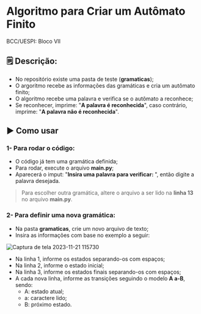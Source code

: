 # Algoritmo para Criar um Autômato Finito
BCC/UESPI: Bloco VII

## 🗒️ Descrição: 
- No repositório existe uma pasta de teste (<strong>gramaticas</strong>);
- O argoritmo recebe as informações das gramáticas e cria um autômato finito;
- O algoritmo recebe uma palavra e verifica se o autômato a reconhece;
- Se reconhecer, imprime: "<strong>A palavra é reconhecida</strong>", caso contrário, imprime: "<strong>A palavra não é reconhecida</strong>".

## ▶️ Como usar
### 1- Para rodar o código: <br>
- O código já tem uma gramática definida;
- Para rodar, execute o arquivo <strong>main.py</strong>;
- Aparecerá o imput: "<strong>Insira uma palavra para verificar: </strong>", então digite a palavra desejada.
> Para escolher outra gramática, altere o arquivo a ser lido na <strong>linha 13</strong> no arquivo <strong>main.py</strong>.

### 2- Para definir uma nova gramática: <br>
- Na pasta <strong>gramaticas</strong>, crie um novo arquivo de texto;
- Insira as informações com base no exemplo a seguir:
  
![Captura de tela 2023-11-21 115730](https://github.com/juliamscc/automato-finito/assets/66495320/dc4b79a8-fa33-49d2-8160-5d323d0193e8)

  - Na linha 1, informe os estados separando-os com espaços;
  - Na linha 2, informe o estado inicial;
  - Na linha 3, informe os estados finais separando-os com espaços;
  - A cada nova linha, informe as transições seguindo o modelo <strong>A a-B</strong>, sendo:
    - A: estado atual;
    - a: caractere lido;
    - B: próximo estado. 
